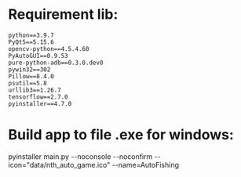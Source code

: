# Requirement lib:
    python==3.9.7
	PyQt5==5.15.6
	opencv-python==4.5.4.60
	PyAutoGUI==0.9.53
	pure-python-adb==0.3.0.dev0
	pywin32==302
	Pillow==8.4.0
	psutil==5.8
	urllib3==1.26.7
	tensorflow==2.7.0
    pyinstaller==4.7.0

# Build app to file .exe for windows:
pyinstaller main.py --noconsole --noconfirm --icon="data/nth_auto_game.ico" --name=AutoFishing
